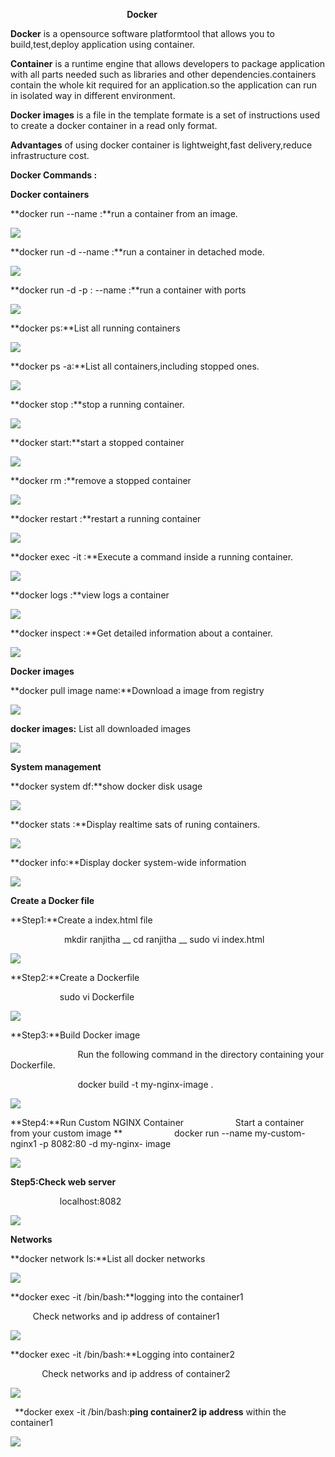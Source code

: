 ﻿`                          `**Docker**


**Docker** is a opensource software platformtool that allows you to build,test,deploy application using container.

**Container** is a runtime engine that allows developers to package application  with all parts needed such as libraries and other dependencies.containers contain the whole kit required for an application.so the application can run in isolated way in different environment.

**Docker images** is a file in the template formate is a set of instructions used to create a docker container in a read only format.

**Advantages** of using docker container is lightweight,fast delivery,reduce infrastructure cost.

**Docker Commands :**

**Docker containers**

**docker run --name <container name><image name>:**run a container from an image.

![](Aspose.Words.537962d7-87ca-4eb7-8f4a-7c70a9c39d5d.001.png)


**docker run -d --name <container name><image name>:**run a container in detached mode.

![](Aspose.Words.537962d7-87ca-4eb7-8f4a-7c70a9c39d5d.002.png)

**docker run -d -p  <port on host>:<port on container> --name <container name><image name>:**run a container with ports

![](Aspose.Words.537962d7-87ca-4eb7-8f4a-7c70a9c39d5d.003.png)

**docker ps:**List all running containers

![](Aspose.Words.537962d7-87ca-4eb7-8f4a-7c70a9c39d5d.004.png)

**docker ps -a:**List all containers,including stopped ones.

![](Aspose.Words.537962d7-87ca-4eb7-8f4a-7c70a9c39d5d.005.png)

**docker stop <container name>:**stop a running container.

![](Aspose.Words.537962d7-87ca-4eb7-8f4a-7c70a9c39d5d.006.png)

**docker start<container name>:**start a stopped container

![](Aspose.Words.537962d7-87ca-4eb7-8f4a-7c70a9c39d5d.007.png)

**docker rm <container name>:**remove a stopped container

![](Aspose.Words.537962d7-87ca-4eb7-8f4a-7c70a9c39d5d.008.png)

**docker restart <container name>:**restart a running container

![](Aspose.Words.537962d7-87ca-4eb7-8f4a-7c70a9c39d5d.009.png)

**docker exec -it <container><command>:**Execute a command inside a running container.

![](Aspose.Words.537962d7-87ca-4eb7-8f4a-7c70a9c39d5d.010.png)

**docker logs <container name>:**view logs a container

![](Aspose.Words.537962d7-87ca-4eb7-8f4a-7c70a9c39d5d.011.png)

**docker inspect <container name>:**Get detailed information about a container.

![](Aspose.Words.537962d7-87ca-4eb7-8f4a-7c70a9c39d5d.012.png)

**Docker images**

**docker pull image name:**Download a image from registry

![](Aspose.Words.537962d7-87ca-4eb7-8f4a-7c70a9c39d5d.013.png)

**docker images:**	List all downloaded images

![](Aspose.Words.537962d7-87ca-4eb7-8f4a-7c70a9c39d5d.014.png)

**System management**

**docker system df:**show docker disk usage

![](Aspose.Words.537962d7-87ca-4eb7-8f4a-7c70a9c39d5d.015.png)

**docker stats :**Display realtime sats of runing containers.

![](Aspose.Words.537962d7-87ca-4eb7-8f4a-7c70a9c39d5d.016.png)

**docker info:**Display docker system-wide information

![](Aspose.Words.537962d7-87ca-4eb7-8f4a-7c70a9c39d5d.017.png)

**Create a Docker file**

**Step1:**Create a index.html file

`            `mkdir ranjitha  \_\_ cd ranjitha \_\_ sudo vi index.html

![](Aspose.Words.537962d7-87ca-4eb7-8f4a-7c70a9c39d5d.018.png)

**Step2:**Create a Dockerfile

`           `sudo vi Dockerfile

![](Aspose.Words.537962d7-87ca-4eb7-8f4a-7c70a9c39d5d.019.png)

**Step3:**Build Docker image

`               `Run the following command in the directory containing your Dockerfile.

`               `docker build -t my-nginx-image .

![](Aspose.Words.537962d7-87ca-4eb7-8f4a-7c70a9c39d5d.020.png)

**Step4:**Run Custom NGINX Container
`           `Start a container from your custom image
**
`           `docker run --name my-custom-nginx1 -p 8082:80 -d my-nginx-             	   image

![](Aspose.Words.537962d7-87ca-4eb7-8f4a-7c70a9c39d5d.021.png)


**Step5:Check web server** 

`           `localhost:8082


![](Aspose.Words.537962d7-87ca-4eb7-8f4a-7c70a9c39d5d.022.png)

**Networks**

**docker network ls:**List all docker networks 

![](Aspose.Words.537962d7-87ca-4eb7-8f4a-7c70a9c39d5d.023.png)

**docker exec -it <container1>/bin/bash:**logging into the container1

`     `Check networks and ip address of container1

![](Aspose.Words.537962d7-87ca-4eb7-8f4a-7c70a9c39d5d.024.png)

**docker exec -it <container2>/bin/bash:**Logging into container2

`       `Check networks and ip address of container2

![](Aspose.Words.537962d7-87ca-4eb7-8f4a-7c70a9c39d5d.025.png)

` `**docker exex -it <container1>/bin/bash:**ping container2 ip address** within the container1

![](Aspose.Words.537962d7-87ca-4eb7-8f4a-7c70a9c39d5d.026.png)
